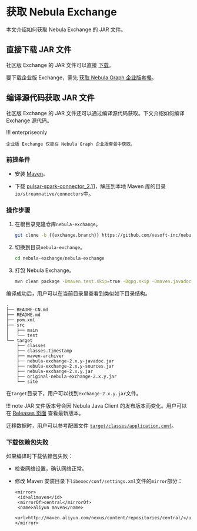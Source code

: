 # 获取 Nebula Exchange

本文介绍如何获取 Nebula Exchange 的 JAR 文件。

## 直接下载 JAR 文件

社区版 Exchange 的 JAR 文件可以直接 [下载](https://repo1.maven.org/maven2/com/vesoft/nebula-exchange/)。

要下载企业版 Exchange，需先 [获取 Nebula Graph 企业版套餐](https://nebula-graph.com.cn/pricing/)。

## 编译源代码获取 JAR 文件

社区版 Exchange 的 JAR 文件还可以通过编译源代码获取。下文介绍如何编译 Exchange 源代码。

!!! enterpriseonly

    企业版 Exchange 仅能在 Nebula Graph 企业版套餐中获取。

### 前提条件

- 安装 [Maven](https://maven.apache.org/download.cgi)。

<!-- pulsar 所在的 maven 库 5 月 31 日被官方关闭，还没找到迁移位置，找到后这里可以删掉-->
- 下载 [pulsar-spark-connector_2.11](https://oss-cdn.nebula-graph.com.cn/jar-packages/pulsar-spark-connector_2.11.zip)，解压到本地 Maven 库的目录`io/streamnative/connectors`中。

### 操作步骤

1. 在根目录克隆仓库`nebula-exchange`。

   ```bash
   git clone -b {{exchange.branch}} https://github.com/vesoft-inc/nebula-exchange.git
   ```

2. 切换到目录`nebula-exchange`。

   ```bash
   cd nebula-exchange/nebula-exchange
   ```

3. 打包 Nebula Exchange。

   ```bash
   mvn clean package -Dmaven.test.skip=true -Dgpg.skip -Dmaven.javadoc.skip=true
   ```

编译成功后，用户可以在当前目录里查看到类似如下目录结构。

```text
.
├── README-CN.md
├── README.md
├── pom.xml
├── src
│   ├── main
│   └── test
└── target
    ├── classes
    ├── classes.timestamp
    ├── maven-archiver
    ├── nebula-exchange-2.x.y-javadoc.jar
    ├── nebula-exchange-2.x.y-sources.jar
    ├── nebula-exchange-2.x.y.jar
    ├── original-nebula-exchange-2.x.y.jar
    └── site
```

在`target`目录下，用户可以找到`exchange-2.x.y.jar`文件。

!!! note
    JAR 文件版本号会因 Nebula Java Client 的发布版本而变化。用户可以在 [Releases 页面](https://github.com/vesoft-inc/nebula-java/releases) 查看最新版本。

迁移数据时，用户可以参考配置文件 [`target/classes/application.conf`](https://github.com/vesoft-inc/nebula-exchange/blob/master/nebula-exchange/src/main/resources/application.conf)。

### 下载依赖包失败

如果编译时下载依赖包失败：

- 检查网络设置，确认网络正常。

- 修改 Maven 安装目录下`libexec/conf/settings.xml`文件的`mirror`部分：

  ```text
  <mirror>
   <id>alimaven</id>
   <mirrorOf>central</mirrorOf>
   <name>aliyun maven</name>
   <url>http://maven.aliyun.com/nexus/content/repositories/central/</url>
  </mirror>
  ```
